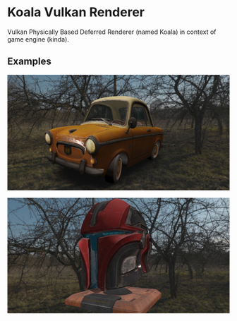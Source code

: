 # Koala Vulkan Renderer

Vulkan Physically Based Deferred Renderer (named Koala) in context of game engine (kinda).

## Examples

![Car](images/Car.jpg)

![Helmet](images/Helmet.jpg)